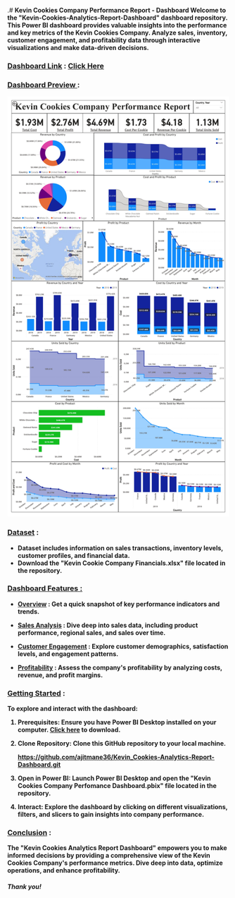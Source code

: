 .# <b> Kevin Cookies Company Performance Report - Dashboard <b>
Welcome to the "Kevin-Cookies-Analytics-Report-Dashboard" dashboard repository. This Power BI dashboard provides valuable insights into the performance and key metrics of the Kevin Cookies Company. Analyze sales, inventory, customer engagement, and profitability data through interactive visualizations and make data-driven decisions.

### <ins>Dashboard Link</ins> : [Click Here](https://app.powerbi.com/view?r=eyJrIjoiMjkzZDU1YTQtMmFhZi00MjhhLTkzMTMtMjFjNzdlYmI0OWI0IiwidCI6ImRmODY3OWNkLWE4MGUtNDVkOC05OWFjLWM4M2VkN2ZmOTVhMCJ9)


### <ins>Dashboard Preview </ins> :

![Dashboard](https://github.com/ajitmane36/Kevin_Cookies-Analytics-Report-Dashboard/blob/5ff01bf5950f6dee28ccf1538445dc2eeded5933/Kevin%20Cookies%20Company%20Perfomance%20Dashboard.jpg)

### <ins> Dataset</ins> :
- Dataset includes information on sales transactions, inventory levels, customer profiles, and financial data.
- Download the "Kevin Cookie Company Financials.xlsx" file located in the repository.


### <ins>Dashboard Features <ins> :
- <ins>Overview</ins> : Get a quick snapshot of key performance indicators and trends.

- <ins>Sales Analysis</ins> : Dive deep into sales data, including product performance, regional sales, and sales over time.

- <ins>Customer Engagement</ins> : Explore customer demographics, satisfaction levels, and engagement patterns.

- <ins>Profitability</ins> : Assess the company's profitability by analyzing costs, revenue, and profit margins.

### <ins>Getting Started</ins> :
To explore and interact with the dashboard:

1. Prerequisites: Ensure you have Power BI Desktop installed on your computer. [Click here](https://www.microsoft.com/en-US/download/details.aspx?id=58494) to download.

2. Clone Repository: Clone this GitHub repository to your local machine.

    https://github.com/ajitmane36/Kevin_Cookies-Analytics-Report-Dashboard.git

3. Open in Power BI: Launch Power BI Desktop and open the "Kevin Cookies Company Perfomance Dashboard.pbix" file located in the repository.

4. Interact: Explore the dashboard by clicking on different visualizations, filters, and slicers to gain insights into company performance.

### <ins>Conclusion</ins> :
The "Kevin Cookies Analytics Report Dashboard" empowers you to make informed decisions by providing a comprehensive view of the Kevin Cookies Company's performance metrics. Dive deep into data, optimize operations, and enhance profitability.

#### <i> Thank you! </i>
